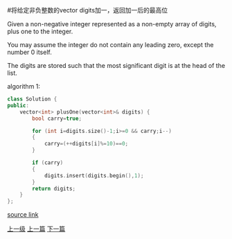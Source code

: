 #将给定非负整数的vector<int> digits加一，返回加一后的最高位

Given a non-negative integer represented as a non-empty array of digits, plus one to the integer.

You may assume the integer do not contain any leading zero, except the number 0 itself.

The digits are stored such that the most significant digit is at the head of the list.


algorithm 1:

```c++
class Solution {
public:
    vector<int> plusOne(vector<int>& digits) {
        bool carry=true;

        for (int i=digits.size()-1;i>=0 && carry;i--)
        {
            carry=(++digits[i]%=10)==0;
        }

        if (carry)
        {
            digits.insert(digits.begin(),1);
        }
        return digits;
    }
};
```

[source link](https://leetcode.com/problems/plus-one/discuss/)








[上一级](base.md)
[上一篇](merge_sorted_array.md)
[下一篇](removeDuplicatesFromSortedList.md)

